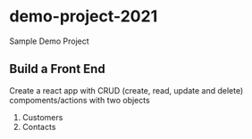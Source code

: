 # demo-project-2021
Sample Demo Project

## Build a Front End

Create a react app with CRUD (create, read, update and delete) compoments/actions with two objects
1. Customers
2. Contacts

